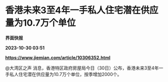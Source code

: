 # 香港未来3至4年一手私人住宅潜在供应量为10.7万个单位
**界面快报**

**2023-10-30 03:51**

**https://www.jiemian.com/article/10306352.html**

@大湾区之声 消息，香港特区政府房屋局今日（30日）公布，香港未来3至4年一手私人住宅潜在供应量为10.7万个单位，按季增加2000个。
